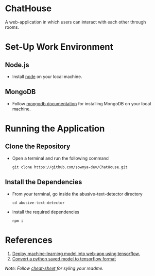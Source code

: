 # ChatHouse
A web-application in which users can interact with each other through rooms.

# Set-Up Work Environment
## Node.js 
* Install [node](https://nodejs.org/en/download/) on your local machine.
## MongoDB
* Follow [mongodb documentation](https://docs.mongodb.com/v5.0/installation/) for installing MongoDB on your local machine.

# Running the Application
## Clone the Repository
* Open a terminal and run the following command

  `git clone https://github.com/sowmya-dev/ChatHouse.git`
  
## Install the Dependencies
* From your terminal, go inside the abusive-text-detector directory

  `cd abusive-text-detector`
  
* Install the required dependencies

  `npm i`
  
# References
  1. [Deploy machine-learning model into web-app using tensorflow.](https://towardsdatascience.com/deploying-a-simple-machine-learning-model-into-a-webapp-using-tensorflow-js-3609c297fb04)
  2. [Convert a python saved model to tensorflow format](https://codelabs.developers.google.com/codelabs/tensorflowjs-convert-python-savedmodel#0)
  
*Note: Follow [cheat-sheet](https://github.com/adam-p/markdown-here/wiki/Markdown-Cheatsheet) for syling your readme.*
